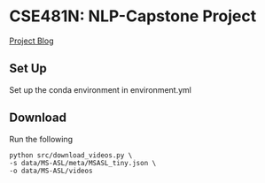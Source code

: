 # CSE481N: NLP-Capstone Project

[Project Blog](https://estberg.github.io/CSE481N/)

## Set Up

Set up the conda environment in environment.yml

## Download

Run the following

```
python src/download_videos.py \
-s data/MS-ASL/meta/MSASL_tiny.json \
-o data/MS-ASL/videos
```